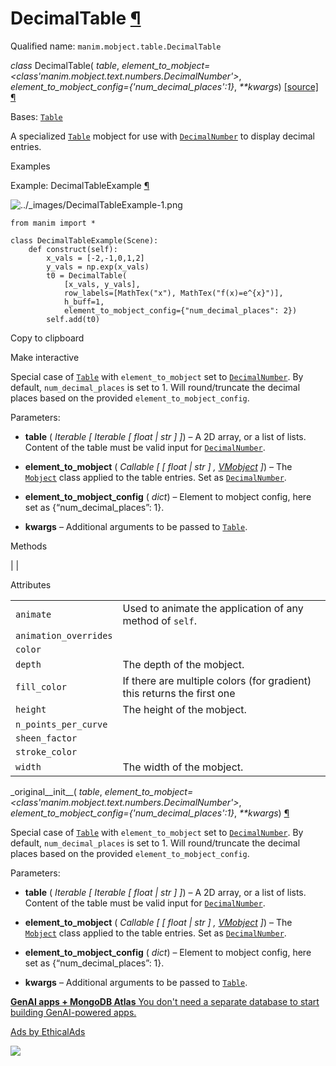# DecimalTable [¶](https://docs.manim.community/en/stable/reference/manim.mobject.table.DecimalTable.html\#decimaltable "Link to this heading")

Qualified name: `manim.mobject.table.DecimalTable`

_class_ DecimalTable( _table_, _element\_to\_mobject=<class'manim.mobject.text.numbers.DecimalNumber'>_, _element\_to\_mobject\_config={'num\_decimal\_places':1}_, _\*\*kwargs_) [\[source\]](https://docs.manim.community/en/stable/_modules/manim/mobject/table.html#DecimalTable) [¶](https://docs.manim.community/en/stable/reference/manim.mobject.table.DecimalTable.html#manim.mobject.table.DecimalTable "Link to this definition")

Bases: [`Table`](https://docs.manim.community/en/stable/reference/manim.mobject.table.Table.html#manim.mobject.table.Table "manim.mobject.table.Table")

A specialized [`Table`](https://docs.manim.community/en/stable/reference/manim.mobject.table.Table.html#manim.mobject.table.Table "manim.mobject.table.Table") mobject for use with [`DecimalNumber`](https://docs.manim.community/en/stable/reference/manim.mobject.text.numbers.DecimalNumber.html#manim.mobject.text.numbers.DecimalNumber "manim.mobject.text.numbers.DecimalNumber") to display decimal entries.

Examples

Example: DecimalTableExample [¶](https://docs.manim.community/en/stable/reference/manim.mobject.table.DecimalTable.html#decimaltableexample)

![../_images/DecimalTableExample-1.png](https://docs.manim.community/en/stable/_images/DecimalTableExample-1.png)

```
from manim import *

class DecimalTableExample(Scene):
    def construct(self):
        x_vals = [-2,-1,0,1,2]
        y_vals = np.exp(x_vals)
        t0 = DecimalTable(
            [x_vals, y_vals],
            row_labels=[MathTex("x"), MathTex("f(x)=e^{x}")],
            h_buff=1,
            element_to_mobject_config={"num_decimal_places": 2})
        self.add(t0)

```

Copy to clipboard

Make interactive

Special case of [`Table`](https://docs.manim.community/en/stable/reference/manim.mobject.table.Table.html#manim.mobject.table.Table "manim.mobject.table.Table") with `element_to_mobject` set to [`DecimalNumber`](https://docs.manim.community/en/stable/reference/manim.mobject.text.numbers.DecimalNumber.html#manim.mobject.text.numbers.DecimalNumber "manim.mobject.text.numbers.DecimalNumber").
By default, `num_decimal_places` is set to 1.
Will round/truncate the decimal places based on the provided `element_to_mobject_config`.

Parameters:

- **table** ( _Iterable_ _\[_ _Iterable_ _\[_ _float_ _\|_ _str_ _\]_ _\]_) – A 2D array, or a list of lists. Content of the table must be valid input
for [`DecimalNumber`](https://docs.manim.community/en/stable/reference/manim.mobject.text.numbers.DecimalNumber.html#manim.mobject.text.numbers.DecimalNumber "manim.mobject.text.numbers.DecimalNumber").

- **element\_to\_mobject** ( _Callable_ _\[_ _\[_ _float_ _\|_ _str_ _\]_ _,_ [_VMobject_](https://docs.manim.community/en/stable/reference/manim.mobject.types.vectorized_mobject.VMobject.html#manim.mobject.types.vectorized_mobject.VMobject "manim.mobject.types.vectorized_mobject.VMobject") _\]_) – The [`Mobject`](https://docs.manim.community/en/stable/reference/manim.mobject.mobject.Mobject.html#manim.mobject.mobject.Mobject "manim.mobject.mobject.Mobject") class applied to the table entries. Set as [`DecimalNumber`](https://docs.manim.community/en/stable/reference/manim.mobject.text.numbers.DecimalNumber.html#manim.mobject.text.numbers.DecimalNumber "manim.mobject.text.numbers.DecimalNumber").

- **element\_to\_mobject\_config** ( _dict_) – Element to mobject config, here set as {“num\_decimal\_places”: 1}.

- **kwargs** – Additional arguments to be passed to [`Table`](https://docs.manim.community/en/stable/reference/manim.mobject.table.Table.html#manim.mobject.table.Table "manim.mobject.table.Table").


Methods

|
|

Attributes

|     |     |
| --- | --- |
| `animate` | Used to animate the application of any method of `self`. |
| `animation_overrides` |  |
| `color` |  |
| `depth` | The depth of the mobject. |
| `fill_color` | If there are multiple colors (for gradient) this returns the first one |
| `height` | The height of the mobject. |
| `n_points_per_curve` |  |
| `sheen_factor` |  |
| `stroke_color` |  |
| `width` | The width of the mobject. |

\_original\_\_init\_\_( _table_, _element\_to\_mobject=<class'manim.mobject.text.numbers.DecimalNumber'>_, _element\_to\_mobject\_config={'num\_decimal\_places':1}_, _\*\*kwargs_) [¶](https://docs.manim.community/en/stable/reference/manim.mobject.table.DecimalTable.html#manim.mobject.table.DecimalTable._original__init__ "Link to this definition")

Special case of [`Table`](https://docs.manim.community/en/stable/reference/manim.mobject.table.Table.html#manim.mobject.table.Table "manim.mobject.table.Table") with `element_to_mobject` set to [`DecimalNumber`](https://docs.manim.community/en/stable/reference/manim.mobject.text.numbers.DecimalNumber.html#manim.mobject.text.numbers.DecimalNumber "manim.mobject.text.numbers.DecimalNumber").
By default, `num_decimal_places` is set to 1.
Will round/truncate the decimal places based on the provided `element_to_mobject_config`.

Parameters:

- **table** ( _Iterable_ _\[_ _Iterable_ _\[_ _float_ _\|_ _str_ _\]_ _\]_) – A 2D array, or a list of lists. Content of the table must be valid input
for [`DecimalNumber`](https://docs.manim.community/en/stable/reference/manim.mobject.text.numbers.DecimalNumber.html#manim.mobject.text.numbers.DecimalNumber "manim.mobject.text.numbers.DecimalNumber").

- **element\_to\_mobject** ( _Callable_ _\[_ _\[_ _float_ _\|_ _str_ _\]_ _,_ [_VMobject_](https://docs.manim.community/en/stable/reference/manim.mobject.types.vectorized_mobject.VMobject.html#manim.mobject.types.vectorized_mobject.VMobject "manim.mobject.types.vectorized_mobject.VMobject") _\]_) – The [`Mobject`](https://docs.manim.community/en/stable/reference/manim.mobject.mobject.Mobject.html#manim.mobject.mobject.Mobject "manim.mobject.mobject.Mobject") class applied to the table entries. Set as [`DecimalNumber`](https://docs.manim.community/en/stable/reference/manim.mobject.text.numbers.DecimalNumber.html#manim.mobject.text.numbers.DecimalNumber "manim.mobject.text.numbers.DecimalNumber").

- **element\_to\_mobject\_config** ( _dict_) – Element to mobject config, here set as {“num\_decimal\_places”: 1}.

- **kwargs** – Additional arguments to be passed to [`Table`](https://docs.manim.community/en/stable/reference/manim.mobject.table.Table.html#manim.mobject.table.Table "manim.mobject.table.Table").


[**GenAI apps + MongoDB Atlas** You don't need a separate database to start building GenAI-powered apps.](https://server.ethicalads.io/proxy/click/8271/019600e8-279d-7533-a0c1-65368b6ca97f/)

[Ads by EthicalAds](https://www.ethicalads.io/advertisers/?ref=ea-text)

![](https://server.ethicalads.io/proxy/view/8271/019600e8-279d-7533-a0c1-65368b6ca97f/)